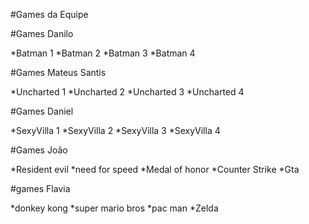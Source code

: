 #Games da Equipe


#Games Danilo 

*Batman 1
*Batman 2
*Batman 3
*Batman 4

#Games Mateus Santis  

*Uncharted 1
*Uncharted 2
*Uncharted 3
*Uncharted 4


#Games Daniel

*SexyVilla 1
*SexyVilla 2
*SexyVilla 3
*SexyVilla 4


#Games João

*Resident evil
*need for speed
*Medal of honor
*Counter Strike
*Gta 


#games Flavia

*donkey kong
*super mario bros
*pac man
*Zelda
